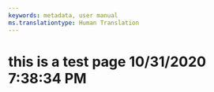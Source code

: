```yaml
---
keywords: metadata, user manual
ms.translationtype: Human Translation
---
```

# this is a test page 10/31/2020 7:38:34 PM